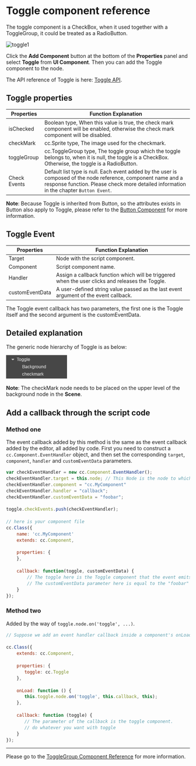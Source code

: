 # Toggle component reference

The toggle component is a CheckBox, when it used together with a ToggleGroup, it could be treated as a RadioButton.

![toggle1](./toggle/toggle.png)

Click the **Add Component** button at the bottom of the **Properties** panel and select **Toggle** from **UI Component**. Then you can add the Toggle component to the node.

The API reference of Toggle is here: [Toggle API](../../../api/en/classes/Toggle.html).

## Toggle properties

| Properties       |   Function Explanation
| -------------- | ----------- |
|isChecked       | Boolean type, When this value is true, the check mark component will be enabled, otherwise the check mark component will be disabled.
|checkMark       | cc.Sprite type, The image used for the checkmark.
|toggleGroup     | cc.ToggleGroup type, The toggle group which the toggle belongs to, when it is null, the toggle is a CheckBox. Otherwise, the toggle is a RadioButton.
|Check Events    | Default list type is null. Each event added by the user is composed of the node reference, component name and a response function. Please check more detailed information in the chapter `Button Event`.

**Note**: Because Toggle is inherited from Button, so the attributes exists in Button also apply to Toggle, please refer to the [Button Component](button.md) for more information.

## Toggle Event

| Properties      | Function Explanation                                                                            |
| --------------  | -----------                                                                                     |
| Target          | Node with the script component.                                                                 |
| Component       | Script component name.                                                                          |
| Handler         | Assign a callback function which will be triggered when the user clicks and releases the Toggle.|
| customEventData | A user-defined string value passed as the last event argument of the event callback.            |

The Toggle event callback has two parameters, the first one is the Toggle itself and the second argument is the customEventData.

## Detailed explanation

The generic node hierarchy of Toggle is as below:

![toggle-node-tree](./toggle/toggle-node-tree.png)

**Note**: The checkMark node needs to be placed on the upper level of the background node in the **Scene**.

## Add a callback through the script code

### Method one

The event callback added by this method is the same as the event callback added by the editor, all added by code. First you need to construct a `cc.Component.EventHandler` object, and then set the corresponding `target`, `component`, `handler` and `customEventData` parameters.

```js
var checkEventHandler = new cc.Component.EventHandler();
checkEventHandler.target = this.node; // This Node is the node to which your event processing code component belongs.
checkEventHandler.component = "cc.MyComponent"
checkEventHandler.handler = "callback";
checkEventHandler.customEventData = "foobar";

toggle.checkEvents.push(checkEventHandler);

// here is your component file
cc.Class({
    name: 'cc.MyComponent'
    extends: cc.Component,

    properties: {
    },

    callback: function(toggle, customEventData) {
        // The toggle here is the Toggle component that the event emits.
        // The customEventData parameter here is equal to the "foobar" you set earlier.
    }
});
```

### Method two

Added by the way of `toggle.node.on('toggle', ...)`.

```js
// Suppose we add an event handler callback inside a component's onLoad method and event handlers in the callback function:

cc.Class({
    extends: cc.Component,

    properties: {
       toggle: cc.Toggle
    },

    onLoad: function () {
       this.toggle.node.on('toggle', this.callback, this);
    },

    callback: function (toggle) {
       // The parameter of the callback is the toggle component.
       // do whatever you want with toggle
    }
});
```

---

Please go to the  [ToggleGroup Component Reference](toggleGroup.md) for more information.
